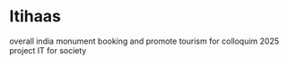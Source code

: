 # Itihaas
overall india monument booking and promote tourism
for colloquim 2025 project IT for  society 
